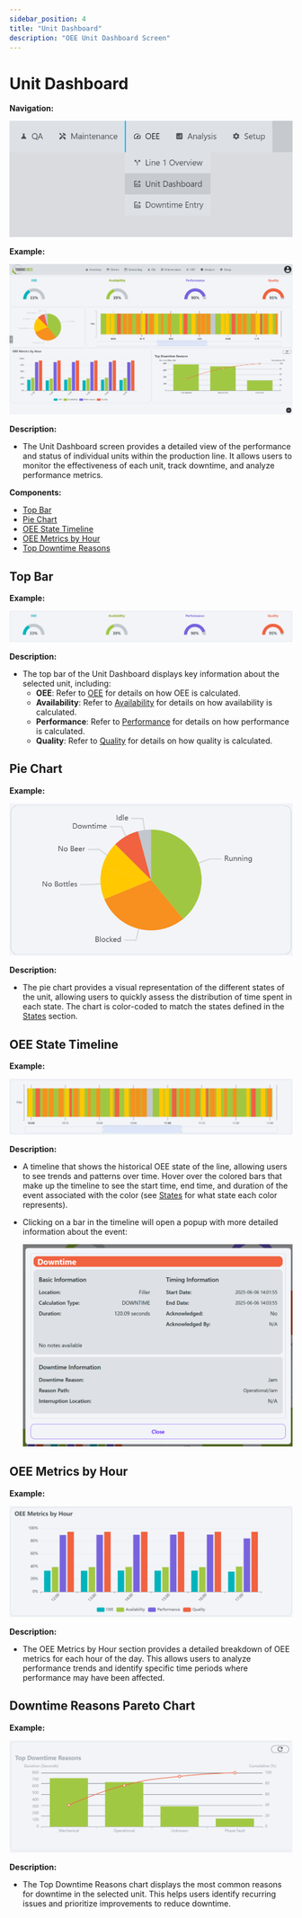 ```yaml
---
sidebar_position: 4
title: "Unit Dashboard"
description: "OEE Unit Dashboard Screen"
---
```


# Unit Dashboard

**Navigation:**

![Navigation menu showing the Unit Dashboard selection in the OEE module](./images/unit-dashboard-navigation.png)

**Example:**

![Complete Unit Dashboard screen showing OEE metrics, state timeline, and performance charts](./images/unit-dashboard-full.png)

**Description:**
- The Unit Dashboard screen provides a detailed view of the performance and status of individual units within the production line. It allows users to monitor the effectiveness of each unit, track downtime, and analyze performance metrics.

**Components:**
- [Top Bar](#top-bar)
- [Pie Chart](#pie-chart)
- [OEE State Timeline](#oee-state-timeline)
- [OEE Metrics by Hour](#oee-metrics-by-hour)
- [Top Downtime Reasons](#top-downtime-reasons)

## Top Bar
**Example:**

![Top bar section of Unit Dashboard showing OEE, availability, performance, and quality metrics](./images/unit-dashboard-top-bar.png)

**Description:**
- The top bar of the Unit Dashboard displays key information about the selected unit, including:
  - **OEE**: Refer to [OEE](terms-and-definitions#oee-overall-equipment-effectiveness) for details on how OEE is calculated.
  - **Availability**: Refer to [Availability](terms-and-definitions#availability) for details on how availability is calculated.
  - **Performance**: Refer to [Performance](terms-and-definitions#performance) for details on how performance is calculated.
  - **Quality**: Refer to [Quality](terms-and-definitions#quality) for details on how quality is calculated.


## Pie Chart
**Example:**

![Pie chart showing distribution of different operational states for the selected unit](./images/unit-dashboard-pie-chart.png)

**Description:**
- The pie chart provides a visual representation of the different states of the unit, allowing users to quickly assess the distribution of time spent in each state. The chart is color-coded to match the states defined in the [States](setup#states) section.

## OEE State Timeline
**Example:**

![OEE state timeline showing color-coded periods of different operational states for the unit](./images/unit-dashboard-state-timeline.png)

**Description:**
- A timeline that shows the historical OEE state of the line, allowing users to see trends and patterns over time. Hover over the colored bars that make up the timeline to see the start time, end time, and duration of the event associated with the color (see [States](setup#states) for what state each color represents).
- Clicking on a bar in the timeline will open a popup with more detailed information about the event:
  
  ![Timeline event details popup showing duration and state information](./images/timeline-event-details.png)
  
## OEE Metrics by Hour
**Example:**

![Hourly breakdown of OEE metrics showing performance trends throughout the day](./images/unit-dashboard-metrics-by-hour.png)

**Description:**
- The OEE Metrics by Hour section provides a detailed breakdown of OEE metrics for each hour of the day. This allows users to analyze performance trends and identify specific time periods where performance may have been affected.

## Downtime Reasons Pareto Chart
**Example:**

![Bar chart showing the most common downtime reasons and their durations](./images/unit-dashboard-top-downtime.png)

**Description:**
- The Top Downtime Reasons chart displays the most common reasons for downtime in the selected unit. This helps users identify recurring issues and prioritize improvements to reduce downtime.
